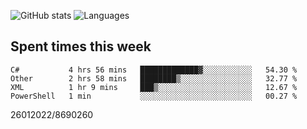 ![GitHub stats](https://github-readme-stats.vercel.app/api?username=emipa606&theme=github_dark&show_icons=true) 
![Languages](https://github-readme-stats.vercel.app/api/top-langs/?username=emipa606&theme=github_dark&layout=compact)

## Spent times this week
<!--START_SECTION:waka-->
```text
C#           4 hrs 56 mins   █████████████▓░░░░░░░░░░░   54.30 % 
Other        2 hrs 58 mins   ████████▒░░░░░░░░░░░░░░░░   32.77 % 
XML          1 hr 9 mins     ███▒░░░░░░░░░░░░░░░░░░░░░   12.67 % 
PowerShell   1 min           ░░░░░░░░░░░░░░░░░░░░░░░░░   00.27 % 
```
<!--END_SECTION:waka-->


26012022/8690260
